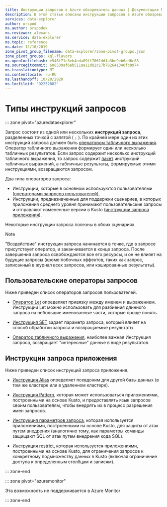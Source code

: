 ```yaml
---
title: Инструкции запросов в Azure обозреватель данных | Документация Майкрософт
description: В этой статье описаны инструкции запросов в Azure обозреватель данных.
services: data-explorer
author: orspod
ms.author: orspodek
ms.reviewer: alexans
ms.service: data-explorer
ms.topic: reference
ms.date: 12/10/2019
zone_pivot_group_filename: data-explorer/zone-pivot-groups.json
zone_pivot_groups: kql-flavors
ms.openlocfilehash: e546f71c3eb4eda09ff7061dd1a3be9eb6ad6c88
ms.sourcegitcommit: 608539af6ab511aa11d82c17b782641340fc8974
ms.translationtype: MT
ms.contentlocale: ru-RU
ms.lasthandoff: 10/20/2020
ms.locfileid: "92252882"
---
```

# <a name="query-statement-types"></a>Типы инструкций запросов

::: zone pivot="azuredataexplorer"

Запрос состоит из одной или нескольких **инструкций запроса**, разделенных точкой с запятой ( `;` ).
По крайней мере один из этих инструкций запроса должен быть [оператором табличного выражения](./tabularexpressionstatements.md).
Оператор табличного выражения формирует один или несколько табличных результатов.
Если запрос содержит несколько инструкций табличного выражения, то запрос содержит [пакет](./batches.md) инструкций табличных выражений, а табличные результаты, формируемые этими инструкциями, возвращаются запросом.

Два типа операторов запроса:

* Инструкции, которые в основном используются пользователями ([операторами запросов пользователей](#user-query-statements)),
* Инструкции, предназначенные для поддержки сценариев, в которых приложения среднего уровня принимают пользовательские запросы и отправляют измененные версии в Kusto ([инструкции запроса приложения](#application-query-statements)).

Некоторые инструкции запроса полезны в обоих сценариях.

> [!NOTE]
> "Воздействие" инструкции запроса начинается в точке, где в запросе присутствует оператор, и заканчивается в конце запроса. После завершения запроса освобождаются все его ресурсы, и он не влияет на будущие запросы (кроме побочных эффектов, таких как запрос, записанный в журнал всех запросов, или кэшированные результаты).

## <a name="user-query-statements"></a>Пользовательские операторы запросов

Ниже приведен список операторов запросов пользователей.

* [Оператор Let](./letstatement.md) определяет привязку между именем и выражением.
  Инструкции Let можно использовать для разбиения длинного запроса на небольшие именованные части, которые проще понять.

* [Инструкция SET](./setstatement.md) задает параметр запроса, который влияет на способ обработки запроса и возвращаемые результаты.

* [Оператор табличного выражения](./tabularexpressionstatements.md), наиболее важная Инструкция запроса, возвращает "интересные" данные в виде результатов.

## <a name="application-query-statements"></a>Инструкции запроса приложения

Ниже приведен список инструкций запроса приложения.

* [Инструкция Alias](./aliasstatement.md) определяет псевдоним для другой базы данных (в том же кластере или в удаленном кластере).

* [Инструкция Pattern](./patternstatement.md), которая может использоваться приложениями, построенными на основе Kusto, и предоставлять язык запросов своим пользователям, чтобы внедрять их в процесс разрешения имен запросов.

* [Инструкция параметров запроса](./queryparametersstatement.md), которая используется приложениями, построенными на основе Kusto, для защиты от атак путем внедрения (аналогично тому, как параметры команды защищают SQL от атак путем внедрения кода SQL).

* [Инструкция restrict](./restrictstatement.md), которая используется приложениями, построенными на основе Kusto, для ограничения запросов к конкретному подмножеству данных в Kusto (включая ограничение доступа к определенным столбцам и записям).

::: zone-end

::: zone pivot="azuremonitor"

Эта возможность не поддерживается в Azure Monitor

::: zone-end
